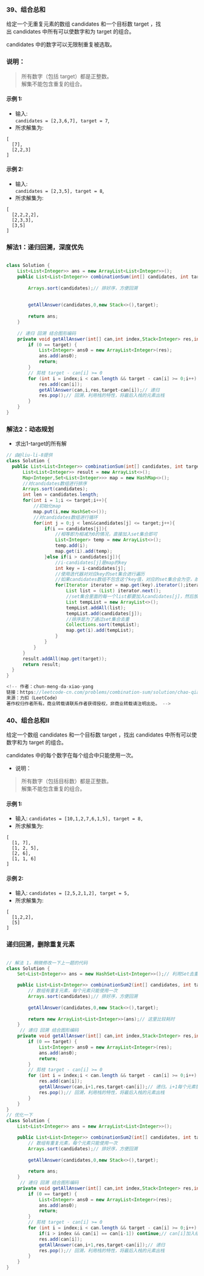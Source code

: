 ### 39、组合总和
给定一个无重复元素的数组 candidates 和一个目标数 target ，找出 candidates 中所有可以使数字和为 target 的组合。

candidates 中的数字可以无限制重复被选取。

### 说明：
> 所有数字（包括 target）都是正整数。   
> 解集不能包含重复的组合。 
#### 示例 1:

- 输入:   
`candidates = [2,3,6,7], target = 7`,  
- 所求解集为:
```
[
  [7],
  [2,2,3]
]
````
#### 示例 2:

- 输入:   
`candidates = [2,3,5], target = 8`,
- 所求解集为:
```
[
  [2,2,2,2],
  [2,3,3],
  [3,5]
]
```
<!-- 
来源：力扣（LeetCode）
链接：https://leetcode-cn.com/problems/combination-sum
著作权归领扣网络所有。商业转载请联系官方授权，非商业转载请注明出处。 -->

### 解法1：递归回溯，深度优先

```java

class Solution {
    List<List<Integer>> ans = new ArrayList<List<Integer>>();
    public List<List<Integer>> combinationSum(int[] candidates, int target) {
        
        Arrays.sort(candidates);// 排好序，方便回溯
        
        
        getAllAnswer(candidates,0,new Stack<>(),target);
        
        return ans;
    }
    
    // 递归 回溯 结合图形编码
    private void getAllAnswer(int[] can,int index,Stack<Integer> res,int target) {
        if (0 == target) {
            List<Integer> ans0 = new ArrayList<Integer>(res);
            ans.add(ans0);
            return;
        } 
        // 剪枝 target - can[i] >= 0
        for (int i = index;i < can.length && target - can[i] >= 0;i++) {
            res.add(can[i]);
            getAllAnswer(can,i,res,target-can[i]);// 递归
            res.pop();// 回溯，利用栈的特性，将最后入栈的元素出栈
        }
    }
}
```

### 解法2：动态规划
- 求出1-target的所有解
```java
// 由@liu-li-8提供
class Solution {
  public List<List<Integer>> combinationSum(int[] candidates, int target) {
      List<List<Integer>> result = new ArrayList<>();
      Map<Integer,Set<List<Integer>>> map = new HashMap<>();
      //对candidates数组进行排序
      Arrays.sort(candidates);
      int len = candidates.length;
      for(int i = 1;i <= target;i++){
          //初始化map
          map.put(i,new HashSet<>());
          //对candidates数组进行循环
          for(int j = 0;j < len&&candidates[j] <= target;j++){
              if(i == candidates[j]){
                  //相等即为相减为0的情况，直接加入set集合即可
                  List<Integer> temp = new ArrayList<>();
                  temp.add(i);
                  map.get(i).add(temp);
              }else if(i > candidates[j]){
                  //i-candidates[j]是map的key
                  int key = i-candidates[j];
                  //使用迭代器对对应key的set集合进行遍历
                  //如果candidates数组不包含这个key值，对应的set集合会为空，故这里不需要做单独判断
                  for(Iterator iterator = map.get(key).iterator();iterator.hasNext();){
                      List list = (List) iterator.next();
                      //set集合里面的每一个list都要加入candidates[j]，然后放入到以i为key的集合中
                      List tempList = new ArrayList<>();
                      tempList.addAll(list);
                      tempList.add(candidates[j]);
                      //排序是为了通过set集合去重
                      Collections.sort(tempList);
                      map.get(i).add(tempList);
                  }
              }
          }
      }
      result.addAll(map.get(target));
      return result;
  }
}

<!-- 作者：chun-meng-da-xiao-yang
链接：https://leetcode-cn.com/problems/combination-sum/solution/chao-qiang-gifzhu-ni-shi-yong-dong-tai-gui-hua-qiu/
来源：力扣（LeetCode）
著作权归作者所有。商业转载请联系作者获得授权，非商业转载请注明出处。 -->
```

### 40、组合总和II
给定一个数组 candidates 和一个目标数 target ，找出 candidates 中所有可以使数字和为 target 的组合。

candidates 中的每个数字在每个组合中只能使用一次。

- 说明：

> 所有数字（包括目标数）都是正整数。  
> 解集不能包含重复的组合。 
#### 示例 1:

- 输入: 
`candidates = [10,1,2,7,6,1,5], target = 8,`
- 所求解集为:
```
[
  [1, 7],
  [1, 2, 5],
  [2, 6],
  [1, 1, 6]
]
```
#### 示例 2:

- 输入: 
`candidates = [2,5,2,1,2], target = 5,`
- 所求解集为:
```
[
  [1,2,2],
  [5]
]
```
<!-- 来源：力扣（LeetCode）
链接：https://leetcode-cn.com/problems/combination-sum-ii
著作权归领扣网络所有。商业转载请联系官方授权，非商业转载请注明出处。 -->

### 递归回溯，删除重复元素
```java

// 解法 1，稍微修改一下上一题的代码
class Solution {
    Set<List<Integer>> ans = new HashSet<List<Integer>>();// 利用Set去重

    public List<List<Integer>> combinationSum2(int[] candidates, int target) {
        // 数组有重复元素，每个元素只能使用一次
        Arrays.sort(candidates);// 排好序，方便回溯
        
        getAllAnswer(candidates,0,new Stack<>(),target);
        
        return new ArrayList<List<Integer>>(ans);// 这里比较耗时
    }
     // 递归 回溯 结合图形编码
    private void getAllAnswer(int[] can,int index,Stack<Integer> res,int target) {
        if (0 == target) {
            List<Integer> ans0 = new ArrayList<Integer>(res);
            ans.add(ans0);
            return;
        } 
        // 剪枝 target - can[i] >= 0
        for (int i = index;i < can.length && target - can[i] >= 0;i++) {
            res.add(can[i]);
            getAllAnswer(can,i+1,res,target-can[i]);// 递归。i+1每个元素智能使用一次
            res.pop();// 回溯，利用栈的特性，将最后入栈的元素出栈
        }
    }
}
// 优化一下
class Solution {
    List<List<Integer>> ans = new ArrayList<List<Integer>>();

    public List<List<Integer>> combinationSum2(int[] candidates, int target) {
        // 数组有重复元素，每个元素只能使用一次
        Arrays.sort(candidates);// 排好序，方便回溯
        
        getAllAnswer(candidates,0,new Stack<>(),target);
        
        return ans;
    }
     // 递归 回溯 结合图形编码
    private void getAllAnswer(int[] can,int index,Stack<Integer> res,int target) {
        if (0 == target) {
            List<Integer> ans0 = new ArrayList<Integer>(res);
            ans.add(ans0);
            return;
        } 
        // 剪枝 target - can[i] >= 0
        for (int i = index;i < can.length && target - can[i] >= 0;i++) {
            if(i > index && can[i] == can[i-1]) continue;// can[i]加入结果，从index + 1 开始去重
            res.add(can[i]);
            getAllAnswer(can,i+1,res,target-can[i]);// 递归
            res.pop();// 回溯，利用栈的特性，将最后入栈的元素出栈
        }
    }
}

```